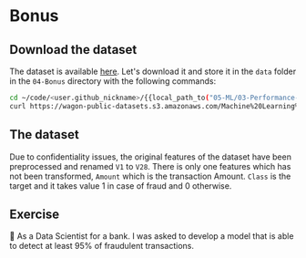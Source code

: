 # Bonus

## Download the dataset

The dataset is available [here](https://wagon-public-datasets.s3.amazonaws.com/Machine%20Learning%20Datasets/ML_creditcard_fraud.csv). Let's download it and store it in the `data` folder in the `04-Bonus` directory with the following commands:

```bash
cd ~/code/<user.github_nickname>/{{local_path_to("05-ML/03-Performance-metrics/04-Bonus")}}
curl https://wagon-public-datasets.s3.amazonaws.com/Machine%20Learning%20Datasets/ML_creditcard_fraud.csv > data/creditcard.csv
```

## The dataset

Due to confidentiality issues, the original features of the dataset have been preprocessed and renamed `V1` to `V28`. There is only one features which has not been transformed, `Amount` which is the transaction Amount. `Class` is the target and it takes value 1 in case of fraud and 0 otherwise.

## Exercise

🎯 As a Data Scientist for a bank. I was asked to develop a model that is able to detect at least 95% of fraudulent transactions.


